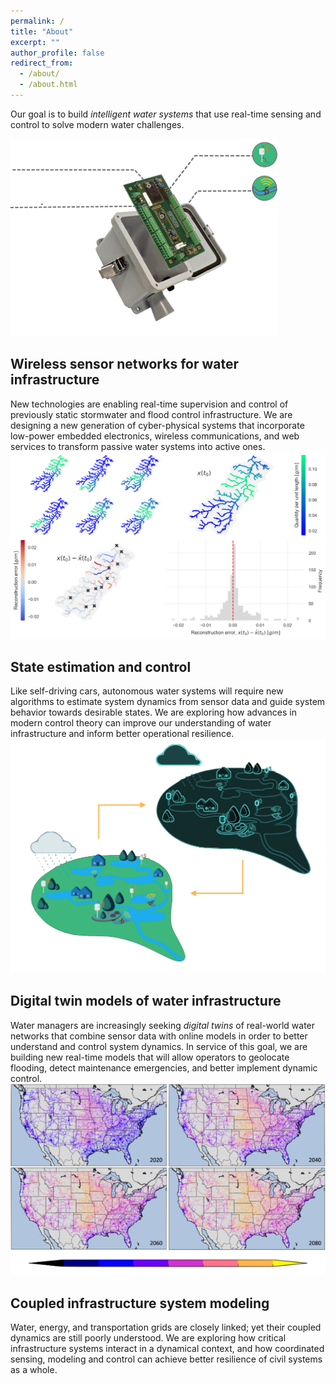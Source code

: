 ```yaml
---
permalink: /
title: "About"
excerpt: ""
author_profile: false
redirect_from: 
  - /about/
  - /about.html
---
```


Our goal is to build <i>intelligent water systems</i> that use real-time sensing and control to solve modern water challenges.

<div class="page__col-wrap">
<div class="page__lcol"><img src="/images/sensors_mini.png"></div>
<div class="page__rcol"><h2>Wireless sensor networks for water infrastructure</h2> New technologies are enabling real-time supervision and control of previously static stormwater and flood control infrastructure. We are designing a new generation of cyber-physical systems that incorporate low-power embedded electronics, wireless communications, and web services to transform passive water systems into active ones.
</div>
</div>

<div class="page__col-wrap">
<div class="page__lcol"><img src="/images/state_estimation.png"></div>
<div class="page__rcol"><h2>State estimation and control</h2> Like self-driving cars, autonomous water systems will require new algorithms to estimate system dynamics from sensor data and guide system behavior towards desirable states. We are exploring how advances in modern control theory can improve our understanding of water infrastructure and inform better operational resilience.
</div>
</div>

<div class="page__col-wrap">
<div class="page__lcol"><img src="/images/digital_twins.png"></div>
<div class="page__rcol"><h2>Digital twin models of water infrastructure</h2> Water managers are increasingly seeking <i>digital twins</i> of real-world water networks that combine sensor data with online models in order to better understand and control system dynamics. In service of this goal, we are building new real-time models that will allow operators to geolocate flooding, detect maintenance emergencies, and better implement dynamic control.
</div>
</div>

<div class="page__col-wrap">
<div class="page__lcol"><img src="/images/powerlines.png"></div>
<div class="page__rcol"><h2>Coupled infrastructure system modeling</h2> Water, energy, and transportation grids are closely linked; yet their coupled dynamics are still poorly understood. We are exploring how critical infrastructure systems interact in a dynamical context, and how coordinated sensing, modeling and control can achieve better resilience of civil systems as a whole.
</div>
</div>
